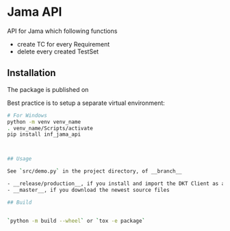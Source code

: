 # Jama API

API for Jama which following functions

- create TC for every Requirement
- delete every created TestSet



## Installation

The package is published on 


Best practice is to setup a separate virtual environment:

```sh
# For Windows
python -m venv venv_name
. venv_name/Scripts/activate
pip install inf_jama_api



## Usage

See `src/demo.py` in the project directory, of __branch__

- __release/production__, if you install and import the DKT Client as a package
- __master__, if you download the newest source files

## Build


`python -m build --wheel` or `tox -e package`
